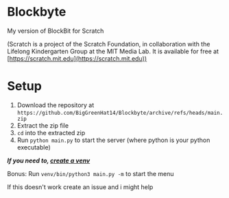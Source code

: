 # Blockbyte
My version of BlockBit for Scratch


(Scratch is a project of the Scratch Foundation, in collaboration with the Lifelong Kindergarten Group at the MIT Media Lab. It is available for free at [https://scratch.mit.edu](https://scratch.mit.edu))

# Setup
1. Download the repository at `https://github.com/BigGreenHat14/Blockbyte/archive/refs/heads/main.zip`
2. Extract the zip file
3. `cd` into the extracted zip
4. Run `python main.py` to start the server (where python is your python executable)

***If you need to, [create a venv](https://www.w3schools.com/python/python_virtualenv.asp)***

Bonus:
Run `venv/bin/python3 main.py -m` to start the menu

If this doesn't work create an issue and i might help
